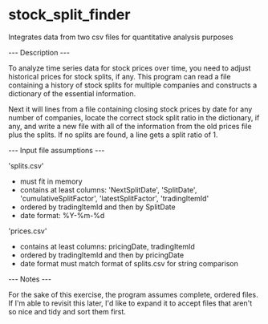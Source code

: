 # stock_split_finder
Integrates data from two csv files for quantitative analysis purposes


--- Description ---

To analyze time series data for stock prices over time, you need to adjust historical prices for stock splits, if any. 
This program can read a file containing a history of stock splits for multiple companies and constructs a dictionary of the 
essential information. 

Next it will lines from a file containing closing stock prices by date for any number of companies, locate the correct 
stock split ratio in the dictionary, if any, and write a new file with all of the information from the old prices file 
plus the splits. If no splits are found, a line gets a split ratio of 1.


--- Input file assumptions ---

'splits.csv'
- must fit in memory
- contains at least columns: 'NextSplitDate', 'SplitDate', 'cumulativeSplitFactor', 'latestSplitFactor', 'tradingItemId'
- ordered by tradingItemId and then by SplitDate
- date format: %Y-%m-%d

'prices.csv'
- contains at least columns: pricingDate, tradingItemId
- ordered by tradingItemId and then by pricingDate
- date format must match format of splits.csv for string comparison


--- Notes ---

For the sake of this exercise, the program assumes complete, ordered files. If I'm able to revisit this later, I'd like 
to expand it to accept files that aren't so nice and tidy and sort them first.

